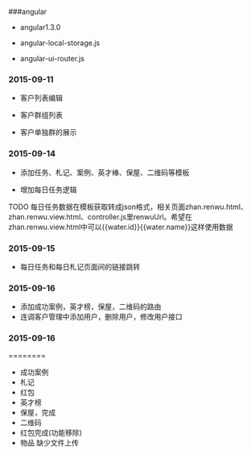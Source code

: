 ###angular

* angular1.3.0

* angular-local-storage.js

* angular-ui-router.js


### 2015-09-11

* 客户列表编辑

* 客户群组列表

* 客户单独群的展示



### 2015-09-14

* 添加任务、札记、案例、英才棒、保屋、二维码等模板

* 增加每日任务逻辑

TODO 每日任务数据在模板获取转成json格式，相关页面zhan.renwu.html、zhan.renwu.view.html、controller.js里renwuUrl。希望在zhan.renwu.view.html中可以{{water.id}}{{water.name}}这样使用数据

### 2015-09-15

* 每日任务和每日札记页面间的链接跳转

### 2015-09-16

* 添加成功案例，英才榜，保屋，二维码的路由
* 连调客户管理中添加用户，删除用户，修改用户接口

### 2015-09-16
========
* 成功案例
* 札记
* 红包
* 英才榜
* 保屋，完成
* 二维码
* 红包完成(功能移除)
* 物品  缺少文件上传